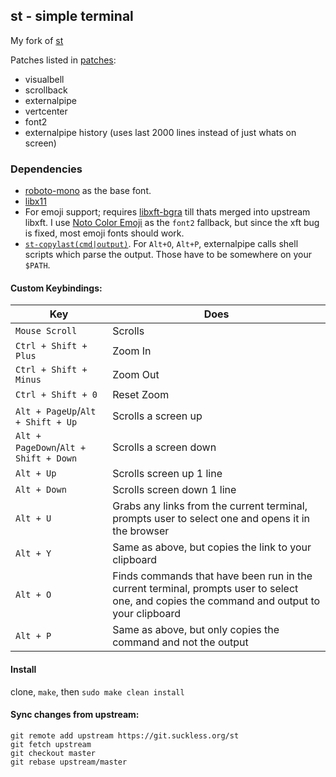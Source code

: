 ## st - simple terminal

My fork of [st](https://st.suckless.org/)

Patches listed in [patches](./patches):

* visualbell
* scrollback
* externalpipe
* vertcenter
* font2
* externalpipe history (uses last 2000 lines instead of just whats on screen)

### Dependencies

* [roboto-mono](https://www.archlinux.org/packages/community/any/ttf-roboto-mono/) as the base font.
* [libx11](https://www.archlinux.org/packages/extra/x86_64/libx11/)
* For emoji support; requires [libxft-bgra](https://aur.archlinux.org/packages/libxft-bgra/) till thats merged into upstream libxft. I use [Noto Color Emoji](https://www.archlinux.org/packages/extra/any/noto-fonts-emoji/) as the `font2` fallback, but since the xft bug is fixed, most emoji fonts should work.
* [`st-copylast(cmd|output)`](https://github.com/seanbreckenridge/dotfiles/tree/master/.scripts/system). For `Alt+O`, `Alt+P`, externalpipe calls shell scripts which parse the output. Those have to be somewhere on your `$PATH`.

#### Custom Keybindings:

Key | Does
--- | ---
`Mouse Scroll` | Scrolls
`Ctrl + Shift + Plus` | Zoom In
`Ctrl + Shift + Minus` | Zoom Out
`Ctrl + Shift + 0` | Reset Zoom
`Alt + PageUp`/`Alt + Shift + Up` | Scrolls a screen up
`Alt + PageDown`/`Alt + Shift + Down` | Scrolls a screen down
`Alt + Up` | Scrolls screen up 1 line
`Alt + Down` | Scrolls screen down 1 line
`Alt + U` | Grabs any links from the current terminal, prompts user to select one and opens it in the browser
`Alt + Y` | Same as above, but copies the link to your clipboard
`Alt + O` | Finds commands that have been run in the current terminal, prompts user to select one, and copies the command and output to your clipboard
`Alt + P` | Same as above, but only copies the command and not the output

#### Install

clone, `make`, then `sudo make clean install`

#### Sync changes from upstream:

```
git remote add upstream https://git.suckless.org/st
git fetch upstream
git checkout master
git rebase upstream/master
```
